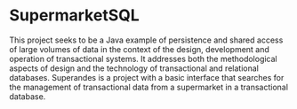 # SupermarketSQL


This project seeks to be a Java example of persistence and shared access of large volumes of data in the context of the design, development and operation of transactional systems. It addresses both the methodological aspects of design and the technology of transactional and relational databases. Superandes is a project with a basic interface that searches for the management of transactional data from a supermarket in a transactional database.
